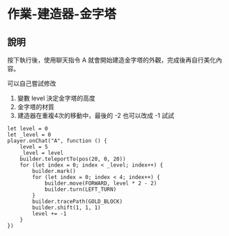 # 作業-建造器-金字塔
## 說明
按下執行後，使用聊天指令 A 就會開始建造金字塔的外觀，完成後再自行美化內容。

可以自己嘗試修改 <br/>
1. 變數 level 決定金字塔的高度 <br/>
2. 金字塔的材質 <br/>
3. 建造器在重複4次的移動中，最後的 -2 也可以改成 -1 試試

```template
let level = 0
let _level = 0
player.onChat("A", function () {
    level = 5
    _level = level
    builder.teleportTo(pos(20, 0, 20))
    for (let index = 0; index < _level; index++) {
        builder.mark()
        for (let index = 0; index < 4; index++) {
            builder.move(FORWARD, level * 2 - 2)
            builder.turn(LEFT_TURN)
        }
        builder.tracePath(GOLD_BLOCK)
        builder.shift(1, 1, 1)
        level += -1
    }
})
```
